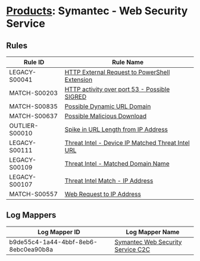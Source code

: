 # [Products](README.md): Symantec - Web Security Service

## Rules

|Rule ID|Rule Name|
|----|----|
|LEGACY-S00041|[HTTP External Request to PowerShell Extension](../rules/LEGACY-S00041.md)|
|MATCH-S00203|[HTTP activity over port 53 - Possible SIGRED](../rules/MATCH-S00203.md)|
|MATCH-S00835|[Possible Dynamic URL Domain](../rules/MATCH-S00835.md)|
|MATCH-S00637|[Possible Malicious Download](../rules/MATCH-S00637.md)|
|OUTLIER-S00010|[Spike in URL Length from IP Address](../rules/OUTLIER-S00010.md)|
|LEGACY-S00111|[Threat Intel - Device IP Matched Threat Intel URL](../rules/LEGACY-S00111.md)|
|LEGACY-S00109|[Threat Intel - Matched Domain Name](../rules/LEGACY-S00109.md)|
|LEGACY-S00107|[Threat Intel Match - IP Address](../rules/LEGACY-S00107.md)|
|MATCH-S00557|[Web Request to IP Address](../rules/MATCH-S00557.md)|


## Log Mappers

|Log Mapper ID|Log Mapper Name|
|----|----|
|b9de55c4-1a44-4bbf-8eb6-8ebc0ea90b8a|[Symantec Web Security Service C2C](../mappings/b9de55c4-1a44-4bbf-8eb6-8ebc0ea90b8a.md)|


